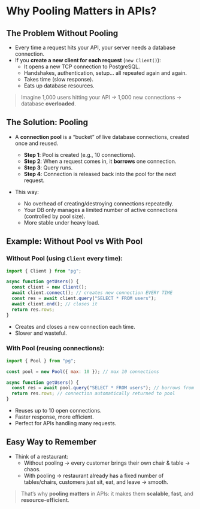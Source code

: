 # Why Pooling Matters in APIs?

## The Problem Without Pooling

- Every time a request hits your API, your server needs a database connection.
- If you **create a new client for each request** (`new Client()`):
  - It opens a new TCP connection to PostgreSQL.
  - Handshakes, authentication, setup… all repeated again and again.
  - Takes time (slow response).
  - Eats up database resources.

> Imagine 1,000 users hitting your API → 1,000 new connections → database **overloaded**.

## The Solution: Pooling

- A **connection pool** is a “bucket” of live database connections, created once and reused.

  - **Step 1**: Pool is created (e.g., 10 connections).
  - **Step 2**: When a request comes in, it **borrows** one connection.
  - **Step 3**: Query runs.
  - **Step 4**: Connection is released back into the pool for the next request.

- This way:
  - No overhead of creating/destroying connections repeatedly.
  - Your DB only manages a limited number of active connections (controlled by pool size).
  - More stable under heavy load.

## Example: Without Pool vs With Pool

### Without Pool (using `Client` every time):

```javascript
import { Client } from "pg";

async function getUsers() {
  const client = new Client();
  await client.connect(); // creates new connection EVERY TIME
  const res = await client.query("SELECT * FROM users");
  await client.end(); // closes it
  return res.rows;
}
```

- Creates and closes a new connection each time.
- Slower and wasteful.

### With Pool (reusing connections):

```javascript
import { Pool } from "pg";

const pool = new Pool({ max: 10 }); // max 10 connections

async function getUsers() {
  const res = await pool.query("SELECT * FROM users"); // borrows from pool
  return res.rows; // connection automatically returned to pool
}
```

- Reuses up to 10 open connections.
- Faster response, more efficient.
- Perfect for APIs handling many requests.

## Easy Way to Remember

- Think of a restaurant:
  - Without pooling → every customer brings their own chair & table → chaos.
  - With pooling → restaurant already has a fixed number of tables/chairs, customers just sit, eat, and leave → smooth.

> That’s why **pooling matters** in APIs: it makes them **scalable**, **fast**, and **resource-efficient**.
